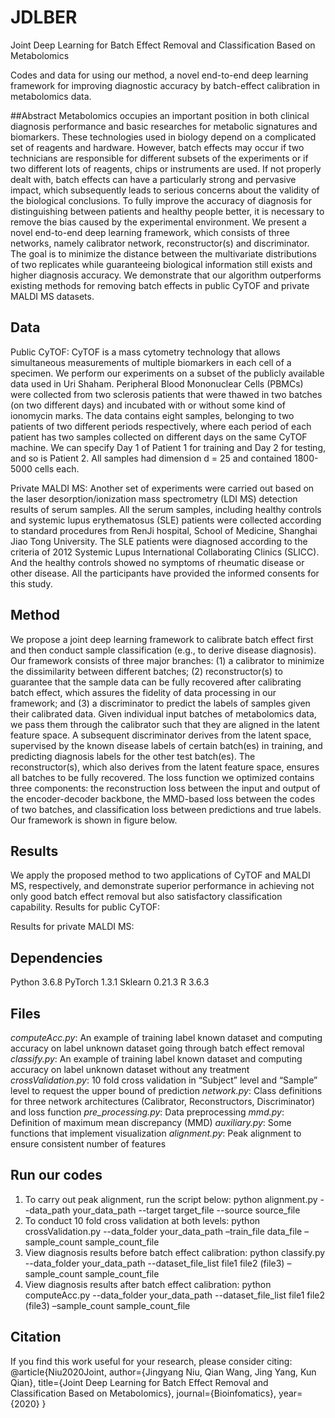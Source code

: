 # JDLBER
Joint Deep Learning for Batch Effect Removal and Classification Based on Metabolomics

Codes and data for using our method, a novel end-to-end deep learning framework for improving diagnostic accuracy by batch-effect calibration in metabolomics data.

##Abstract
Metabolomics occupies an important position in both clinical diagnosis performance and basic researches for metabolic signatures and biomarkers. These technologies used in biology depend on a complicated set of reagents and hardware. However, batch effects may occur if two technicians are responsible for different subsets of the experiments or if two different lots of reagents, chips or instruments are used. If not properly dealt with, batch effects can have a particularly strong and pervasive impact, which subsequently leads to serious concerns about the validity of the biological conclusions.
To fully improve the accuracy of diagnosis for distinguishing between patients and healthy people better, it is necessary to remove the bias caused by the experimental environment. We present a novel end-to-end deep learning framework, which consists of three networks, namely calibrator network, reconstructor(s) and discriminator. The goal is to minimize the distance between the multivariate distributions of two replicates while guaranteeing biological information still exists and higher diagnosis accuracy. We demonstrate that our algorithm outperforms existing methods for removing batch effects in public CyTOF and private MALDI MS datasets.

## Data
Public CyTOF: CyTOF is a mass cytometry technology that allows simultaneous measurements of multiple biomarkers in each cell of a specimen. We perform our experiments on a subset of the publicly available data used in Uri Shaham. Peripheral Blood Mononuclear Cells (PBMCs) were collected from two sclerosis patients that were thawed in two batches (on two different days) and incubated with or without some kind of ionomycin marks. The data contains eight samples, belonging to two patients of two different periods respectively, where each period of each patient has two samples collected on different days on the same CyTOF machine. We can specify Day 1 of Patient 1 for training and Day 2 for testing, and so is Patient 2. All samples had dimension d = 25 and contained 1800-5000 cells each. 

Private MALDI MS: Another set of experiments were carried out based on the laser desorption/ionization mass spectrometry (LDI MS) detection results of serum samples. All the serum samples, including healthy controls and systemic lupus erythematosus (SLE) patients were collected according to standard procedures from RenJi hospital, School of Medicine, Shanghai Jiao Tong University. The SLE patients were diagnosed according to the criteria of 2012 Systemic Lupus International Collaborating Clinics (SLICC). And the healthy controls showed no symptoms of rheumatic disease or other disease. All the participants have provided the informed consents for this study.

## Method
We propose a joint deep learning framework to calibrate batch effect first and then conduct sample classification (e.g., to derive disease diagnosis). Our framework consists of three major branches: (1) a calibrator to minimize the dissimilarity between different batches; (2) reconstructor(s) to guarantee that the sample data can be fully recovered after calibrating batch effect, which assures the fidelity of data processing in our framework; and (3) a discriminator to predict the labels of samples given their calibrated data. Given individual input batches of metabolomics data, we pass them through the calibrator such that they are aligned in the latent feature space. A subsequent discriminator derives from the latent space, supervised by the known disease labels of certain batch(es) in training, and predicting diagnosis labels for the other test batch(es). The reconstructor(s), which also derives from the latent feature space, ensures all batches to be fully recovered. The loss function we optimized contains three components: the reconstruction loss between the input and output of the encoder-decoder backbone, the MMD-based loss between the codes of two batches, and classification loss between predictions and true labels. Our framework is shown in figure below.


## Results
We apply the proposed method to two applications of CyTOF and MALDI MS, respectively, and demonstrate superior performance in achieving not only good batch effect removal but also satisfactory classification capability. 
Results for public CyTOF: 


Results for private MALDI MS:


## Dependencies
Python 3.6.8
PyTorch 1.3.1
Sklearn 0.21.3
R 3.6.3

## Files
*computeAcc.py*: An example of training label known dataset and computing accuracy on label unknown dataset going through batch effect removal
*classify.py*: An example of training label known dataset and computing accuracy on label unknown dataset without any treatment
*crossValidation.py*: 10 fold cross validation in “Subject” level and “Sample” level to request the upper bound of prediction
*network.py*: Class definitions for three network architectures (Calibrator, Reconstructors, Discriminator) and loss function
*pre_processing.py*: Data preprocessing
*mmd.py*: Definition of maximum mean discrepancy (MMD)
*auxiliary.py*: Some functions that implement visualization
*alignment.py*: Peak alignment to ensure consistent number of
features

## Run our codes
1. To carry out peak alignment, run the script below:
 	python alignment.py --data_path your_data_path --target target_file --source source_file
2. To conduct 10 fold cross validation at both levels:
    python  crossValidation.py --data_folder your_data_path –train_file   data_file –sample_count sample_count_file 
3. View diagnosis results before batch effect calibration:
   python classify.py --data_folder your_data_path --dataset_file_list file1 file2 (file3) –sample_count sample_count_file
4. View diagnosis results after batch effect calibration:
 python computeAcc.py --data_folder your_data_path --dataset_file_list file1 file2 (file3) –sample_count sample_count_file

## Citation
If you find this work useful for your research, please consider citing:
@article{Niu2020Joint,
author={Jingyang Niu, Qian Wang, Jing Yang, Kun Qian},
title={Joint Deep Learning for Batch Effect Removal and Classification Based on Metabolomics},
journal={Bioinfomatics},
year={2020}
}
